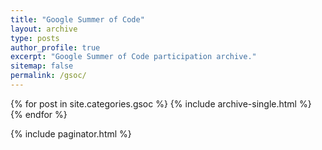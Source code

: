 ```yaml
---
title: "Google Summer of Code"
layout: archive
type: posts
author_profile: true
excerpt: "Google Summer of Code participation archive."
sitemap: false
permalink: /gsoc/
---
```


{% for post in site.categories.gsoc %}
    {% include archive-single.html %}
{% endfor %}

{% include paginator.html %}
